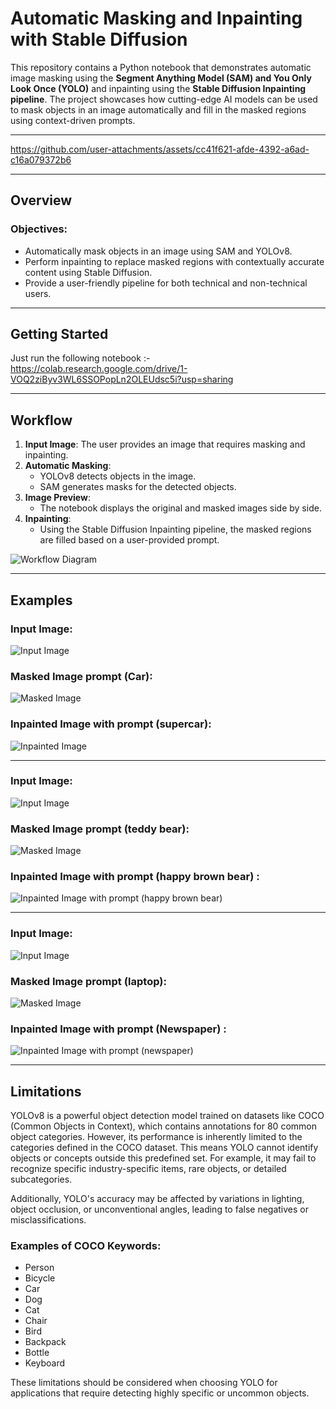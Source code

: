 # Automatic Masking and Inpainting with Stable Diffusion

This repository contains a Python notebook that demonstrates automatic image masking using the **Segment Anything Model (SAM) and You Only Look Once (YOLO)** and inpainting using the **Stable Diffusion Inpainting pipeline**. The project showcases how cutting-edge AI models can be used to mask objects in an image automatically and fill in the masked regions using context-driven prompts.

---

https://github.com/user-attachments/assets/cc41f621-afde-4392-a6ad-c16a079372b6


---

## Overview

### Objectives:
- Automatically mask objects in an image using SAM and YOLOv8.
- Perform inpainting to replace masked regions with contextually accurate content using Stable Diffusion.
- Provide a user-friendly pipeline for both technical and non-technical users.

---

## Getting Started

Just run the following notebook :- https://colab.research.google.com/drive/1-VOQ2ziByv3WL6SSOPopLn2OLEUdsc5i?usp=sharing

---

## Workflow

1. **Input Image**: The user provides an image that requires masking and inpainting.
2. **Automatic Masking**: 
   - YOLOv8 detects objects in the image.
   - SAM generates masks for the detected objects.
3. **Image Preview**:
   - The notebook displays the original and masked images side by side.
4. **Inpainting**:
   - Using the Stable Diffusion Inpainting pipeline, the masked regions are filled based on a user-provided prompt.

![Workflow Diagram](Images/workflow.jpg)

---

## Examples

### Input Image:
![Input Image](Images/img2.png)

### Masked Image prompt (Car):
![Masked Image](Images/mask2.png)

### Inpainted Image with prompt (supercar):
![Inpainted Image](Images/gen6.png)

---

### Input Image:
![Input Image](Images/img3.jpg)

### Masked Image prompt (teddy bear):
![Masked Image](Images/mask3.png)

### Inpainted Image with prompt (happy brown bear) :
![Inpainted Image with prompt (happy brown bear)](Images/gen4.png)

---

### Input Image:
![Input Image](Images/img4.jpg)

### Masked Image prompt (laptop):
![Masked Image](Images/mask4.png)

### Inpainted Image with prompt (Newspaper) :
![Inpainted Image with prompt (newspaper)](Images/gen1.png)

---

## Limitations

YOLOv8 is a powerful object detection model trained on datasets like COCO (Common Objects in Context), which contains annotations for 80 common object categories. However, its performance is inherently limited to the categories defined in the COCO dataset. This means YOLO cannot identify objects or concepts outside this predefined set. For example, it may fail to recognize specific industry-specific items, rare objects, or detailed subcategories.

Additionally, YOLO's accuracy may be affected by variations in lighting, object occlusion, or unconventional angles, leading to false negatives or misclassifications.

### Examples of COCO Keywords:
- Person
- Bicycle
- Car
- Dog
- Cat
- Chair
- Bird
- Backpack
- Bottle
- Keyboard

These limitations should be considered when choosing YOLO for applications that require detecting highly specific or uncommon objects.




